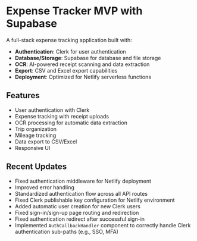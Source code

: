 # Expense Tracker MVP with Supabase

A full-stack expense tracking application built with:

- **Authentication**: Clerk for user authentication
- **Database/Storage**: Supabase for database and file storage
- **OCR**: AI-powered receipt scanning and data extraction
- **Export**: CSV and Excel export capabilities
- **Deployment**: Optimized for Netlify serverless functions

## Features

- User authentication with Clerk
- Expense tracking with receipt uploads
- OCR processing for automatic data extraction
- Trip organization
- Mileage tracking
- Data export to CSV/Excel
- Responsive UI

## Recent Updates

- Fixed authentication middleware for Netlify deployment
- Improved error handling
- Standardized authentication flow across all API routes
- Fixed Clerk publishable key configuration for Netlify environment
- Added automatic user creation for new Clerk users
- Fixed sign-in/sign-up page routing and redirection
- Fixed authentication redirect after successful sign-in
- Implemented `AuthCallbackHandler` component to correctly handle Clerk authentication sub-paths (e.g., SSO, MFA)
